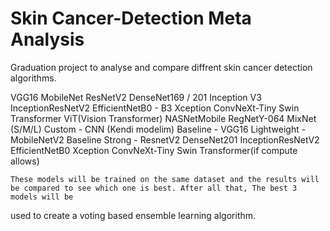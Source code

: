 # Skin Cancer-Detection Meta Analysis
 Graduation project to analyse and compare diffrent skin cancer detection algorithms.

VGG16
MobileNet
ResNetV2
DenseNet169 / 201
Inception V3
InceptionResNetV2
EfficientNetB0 - B3
Xception
ConvNeXt-Tiny
Swin Transformer
ViT(Vision Transformer)
NASNetMobile
RegNetY-064
MixNet (S/M/L)
Custom - CNN (Kendi modelim)
Baseline - VGG16
Lightweight - 	MobileNetV2
Baseline Strong - ResnetV2
DenseNet201
InceptionResNetV2
EfficientNetB0
Xception
ConvNeXt-Tiny
Swin Transformer(if compute allows)

    These models will be trained on the same dataset and the results will be compared to see which one is best. After all that, The best 3 models will be
used to create a voting based ensemble learning algorithm.